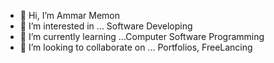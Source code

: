 - 👋 Hi, I’m Ammar Memon
- 👀 I’m interested in ... Software Developing
- 🌱 I’m currently learning ...Computer Software Programming 
- 💞️ I’m looking to collaborate on ... Portfolios, FreeLancing


<!---
Ayaz1352/Ayaz1352 is a ✨ special ✨ repository because its `README.md` (this file) appears on your GitHub profile.
You can click the Preview link to take a look at your changes.
--->
